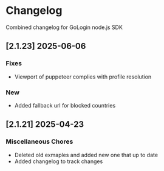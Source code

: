 # Changelog

Combined changelog for GoLogin node.js SDK

## [2.1.23] 2025-06-06


### Fixes

* Viewport of puppeteer complies with profile resolution

### New

* Added fallback url for blocked countries

## [2.1.21] 2025-04-23


### Miscellaneous Chores

* Deleted old exmaples and added new one that up to date
* Added changelog to track changes